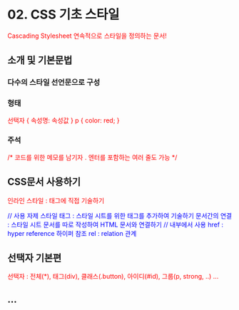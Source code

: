 # 02. CSS 기초 스타일
Cascading Stylesheet
연속적으로 스타일을 정의하는 문서!

## 소개 및 기본문법

### 다수의 스타일 선언문으로 구성
### 형태
선택자 {
    속성명: 속성값
}
p {
    color: red;
}
### 주석
/* 
코드를 위한 메모를 남기자 .
엔터를 포함하는 여러 줄도 가능
*/

## CSS문서 사용하기
인라인 스타일 : 태그에 직접 기술하기
<p style="color: blue;"> // 사용 자제
스타일 태그 : 스타일 시트를 위한 태그를 추가하여 기술하기
<style>
    p { color: red;}
</style> 
문서간의 연결 : 스타일 시트 문서를 따로 작성하여 HTML 문서와 연결하기
<link href="./style.css" rel="stylesheet"> // <head>내부에서 사용
href : hyper reference 하이퍼 참조
rel : relation 관계

## 선택자 기본편
선택자 : 전체(*), 태그(div), 클래스(.button), 아이디(#id), 그룹(p, strong, ..) ...

## ...